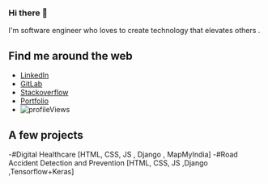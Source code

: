 ### Hi there 👋

<!--
**TejsinghDhaosriya/TejsinghDhaosriya** is a ✨ _special_ ✨ repository because its `README.md` (this file) appears on your GitHub profile.

Here are some ideas to get you started:

- 🔭 I’m currently working on ...
- 🌱 I’m currently learning ...
- 👯 I’m looking to collaborate on ...
- 🤔 I’m looking for help with ...
- 💬 Ask me about ...
- 📫 How to reach me: ...
- 😄 Pronouns: ...
- ⚡ Fun fact: ...

-->

I'm software engineer who loves to create technology that elevates others .

## Find me around the web

- [LinkedIn](https://www.linkedin.com/in/tejsingh-dhaosriya-4b19b5156/)
- [GitLab](https://gitlab.com/TejsinghDhaosriya)
- [Stackoverflow](https://stackoverflow.com/users/11650868/tejsingh)
- [Portfolio](https://tejsinghdhaosriya.com/)
-   ![profileViews](https://en3zcgi7b3erui3.m.pipedream.net/?username=TejsinghDhaosriya)

## A few projects

-#Digital Healthcare [HTML, CSS, JS , Django , MapMyIndia]
-#Road Accident Detection and Prevention [HTML, CSS, JS ,Django ,Tensorflow+Keras]




